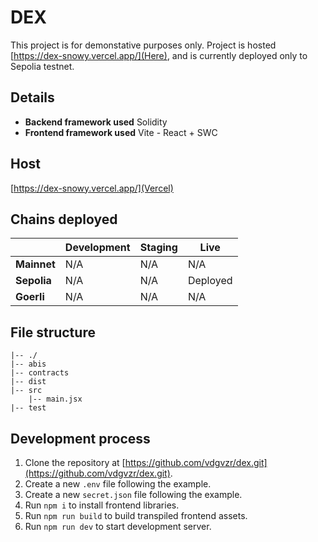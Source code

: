 # DEX

This project is for demonstative purposes only. Project is hosted [https://dex-snowy.vercel.app/](Here),
and is currently deployed only to Sepolia testnet.

## Details

* **Backend framework used** Solidity
* **Frontend framework used** Vite - React + SWC

## Host

[https://dex-snowy.vercel.app/](Vercel)

## Chains deployed
| | Development | Staging | Live
| -- | -- | -- | --
| **Mainnet** | N/A | N/A | N/A
| **Sepolia** | N/A | N/A | Deployed
| **Goerli** | N/A | N/A | N/A


## File structure

```
|-- ./
|-- abis
|-- contracts
|-- dist
|-- src
    |-- main.jsx
|-- test
```
## Development process

1. Clone the repository at [https://github.com/vdgvzr/dex.git](https://github.com/vdgvzr/dex.git).
2. Create a new `.env` file following the example.
3. Create a new `secret.json` file following the example.
4. Run `npm i` to install frontend libraries.
5. Run `npm run build` to build transpiled frontend assets.
6. Run `npm run dev` to start development server.
